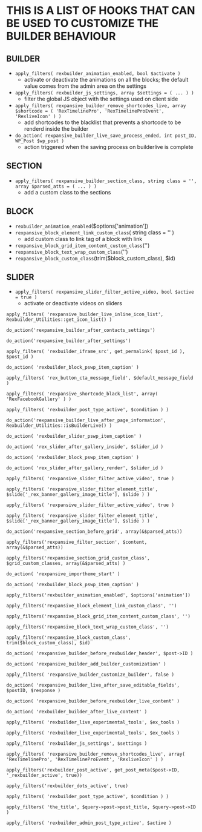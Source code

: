 # THIS IS A LIST OF HOOKS THAT CAN BE USED TO CUSTOMIZE THE BUILDER BEHAVIOUR

BUILDER
---

- `apply_filters( rexbuilder_animation_enabled, bool $activate )`
	- activate or deactivate the animations on all the blocks; the default value comes from the admin area on the settings
- `apply_filters( rexbuilder_js_settings, array $settings = ( ... ) )`
	- filter the global JS object with the settings used on client side
- `apply_filters( rexpansive_builder_remove_shortcodes_live, array $shortcode = ( 'RexTimelinePro', 'RexTimelineProEvent', 'RexliveIcon' ) )`
	- add shortcodes to the blacklist that prevents a shortcode to be renderd inside the builder
- `do_action( rexpansive_builder_live_save_process_ended, int post_ID, WP_Post $wp_post )`
	- action triggered when the saving process on builderlive is complete

SECTION
---

- `apply_filters( rexpansive_builder_section_class, string class = '', array $parsed_atts = ( ... ) )`
	- add a custom class to the sections

BLOCK
---
- `rexbuilder_animation_enabled`($options['animation'])
- `rexpansive_block_element_link_custom_class`( string class = '' )
	- add custom class to link tag of a block with link
- `rexpansive_block_grid_item_content_custom_class`('')
- `rexpansive_block_text_wrap_custom_class`('')
- `rexpansive_block_custom_class`(trim($block_custom_class), $id)

SLIDER
---

- `apply_filters( rexpansive_slider_filter_active_video, bool $active = true )`
	- activate or deactivate videos on sliders

`apply_filters( 'rexpansive_builder_live_inline_icon_list', Rexbuilder_Utilities::get_icon_list() )`

`do_action('rexpansive_builder_after_contacts_settings')`

`do_action('rexpansive_builder_after_settings')`

`apply_filters( 'rexbuilder_iframe_src', get_permalink( $post_id ), $post_id )`

`do_action( 'rexbuilder_block_pswp_item_caption' )`

`apply_filters( 'rex_button_cta_message_field', $default_message_field )`

`apply_filters( 'rexpansive_shortcode_black_list', array( 'RexFacebookGallery' ) )`

`apply_filters( 'rexbuilder_post_type_active', $condition ) )`

`do_action('rexpansive_builder_live_after_page_information', Rexbuilder_Utilities::isBuilderLive() )`

`do_action( 'rexbuilder_slider_pswp_item_caption' )`

`do_action( 'rex_slider_after_gallery_inside', $slider_id )`

`do_action( 'rexbuilder_block_pswp_item_caption' )`

`do_action( 'rex_slider_after_gallery_render', $slider_id )`

`apply_filters( 'rexpansive_slider_filter_active_video', true )`

`apply_filters( 'rexpansive_slider_filter_element_title', $slide['_rex_banner_gallery_image_title'], $slide ) )`

`apply_filters( 'rexpansive_slider_filter_active_video', true )`

`apply_filters( 'rexpansive_slider_filter_element_title', $slide['_rex_banner_gallery_image_title'], $slide ) )`

`do_action('rexpansive_section_before_grid', array(&$parsed_atts))`

`apply_filters('rexpansive_filter_section', $content, array(&$parsed_atts))`

`apply_filters('rexpansive_section_grid_custom_class', $grid_custom_classes, array(&$parsed_atts) )`

`do_action( 'rexpansive_importheme_start' )`

`do_action( 'rexbuilder_block_pswp_item_caption' )`

`apply_filters('rexbuilder_animation_enabled', $options['animation'])`

`apply_filters('rexpansive_block_element_link_custom_class', '')`

`apply_filters('rexpansive_block_grid_item_content_custom_class', '')`

`apply_filters('rexpansive_block_text_wrap_custom_class', '')`

`apply_filters('rexpansive_block_custom_class', trim($block_custom_class), $id)`

`do_action( 'rexpansive_builder_before_rexbuilder_header', $post->ID )`

`do_action( 'rexpansive_builder_add_builder_customization' )`

`apply_filters( 'rexpansive_builder_customize_builder', false )`

`do_action( 'rexpansive_builder_live_after_save_editable_fields', $postID, $response )`

`do_action( 'rexpansive_builder_before_rexbuilder_live_content' )`

`do_action( 'rexbuilder_builder_after_live_content' )`

`apply_filters( 'rexbuilder_live_experimental_tools', $ex_tools )`

`apply_filters( 'rexbuilder_live_experimental_tools', $ex_tools )`

`apply_filters( 'rexbuilder_js_settings', $settings )`

`apply_filters( 'rexpansive_builder_remove_shortcodes_live', array( 'RexTimelinePro', 'RexTimelineProEvent', 'RexliveIcon' ) )`

`apply_filters('rexbuilder_post_active', get_post_meta($post->ID, '_rexbuilder_active', true))`

`apply_filters('rexbuilder_dots_active', true)`

`apply_filters( 'rexbuilder_post_type_active', $condition ) )`

`apply_filters( 'the_title', $query->post->post_title, $query->post->ID )`

`apply_filters( 'rexbuilder_admin_post_type_active', $active )`

